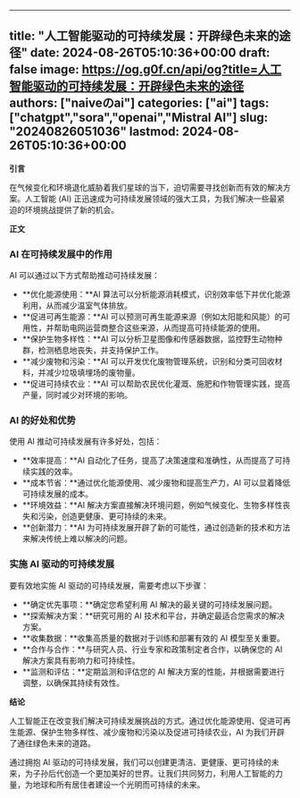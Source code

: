 
---
title: "人工智能驱动的可持续发展：开辟绿色未来的途径"
date: 2024-08-26T05:10:36+00:00
draft: false
image: https://og.g0f.cn/api/og?title=人工智能驱动的可持续发展：开辟绿色未来的途径
authors: ["naiveのai"]
categories: ["ai"]
tags: ["chatgpt","sora","openai","Mistral AI"]
slug: "20240826051036"
lastmod: 2024-08-26T05:10:36+00:00
---
**引言**

在气候变化和环境退化威胁着我们星球的当下，迫切需要寻找创新而有效的解决方案。人工智能 (AI) 正迅速成为可持续发展领域的强大工具，为我们解决一些最紧迫的环境挑战提供了新的机会。

**正文**

### AI 在可持续发展中的作用

AI 可以通过以下方式帮助推动可持续发展：

- **优化能源使用：**AI 算法可以分析能源消耗模式，识别效率低下并优化能源利用，从而减少温室气体排放。
- **促进可再生能源：**AI 可以预测可再生能源来源（例如太阳能和风能）的可用性，并帮助电网运营商整合这些来源，从而提高可持续能源的使用。
- **保护生物多样性：**AI 可以分析卫星图像和传感器数据，监控野生动物种群，检测栖息地丧失，并支持保护工作。
- **减少废物和污染：**AI 可以开发优化废物管理系统，识别和分类可回收材料，并减少垃圾填埋场的废物量。
- **促进可持续农业：**AI 可以帮助农民优化灌溉、施肥和作物管理实践，提高产量，同时减少对环境的影响。

### AI 的好处和优势

使用 AI 推动可持续发展有许多好处，包括：

- **效率提高：**AI 自动化了任务，提高了决策速度和准确性，从而提高了可持续实践的效率。
- **成本节省：**通过优化能源使用、减少废物和提高生产力，AI 可以显着降低可持续发展的成本。
- **环境效益：**AI 解决方案直接解决环境问题，例如气候变化、生物多样性丧失和污染，创造更健康、更可持续的未来。
- **创新潜力：**AI 为可持续发展开辟了新的可能性，通过创造新的技术和方法来解决传统上难以解决的问题。

### 实施 AI 驱动的可持续发展

要有效地实施 AI 驱动的可持续发展，需要考虑以下步骤：

- **确定优先事项：**确定您希望利用 AI 解决的最关键的可持续发展问题。
- **探索解决方案：**研究可用的 AI 技术和平台，并确定最适合您需求的解决方案。
- **收集数据：**收集高质量的数据对于训练和部署有效的 AI 模型至关重要。
- **合作与合作：**与研究人员、行业专家和政策制定者合作，以确保您的 AI 解决方案具有影响力和可持续性。
- **监测和评估：**定期监测和评估您的 AI 解决方案的性能，并根据需要进行调整，以确保其持续有效性。

**结论**

人工智能正在改变我们解决可持续发展挑战的方式。通过优化能源使用、促进可再生能源、保护生物多样性、减少废物和污染以及促进可持续农业，AI 为我们开辟了通往绿色未来的道路。

通过拥抱 AI 驱动的可持续发展，我们可以创建更清洁、更健康、更可持续的未来，为子孙后代创造一个更加美好的世界。让我们共同努力，利用人工智能的力量，为地球和所有居住者建设一个光明而可持续的未来。
